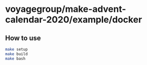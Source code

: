 # voyagegroup/make-advent-calendar-2020/example/docker

## How to use
```sh
make setup
make build
make bash
```
